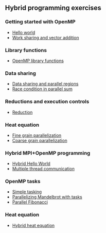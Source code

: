 ## Hybrid programming exercises

### Getting started with OpenMP

- [Hello world](omp-hello/)
- [Work sharing and vector addition](work-sharing/)

### Library functions

- [OpenMP library functions](lib-funcs/)

### Data sharing

- [Data sharing and parallel regions](data-sharing/)
- [Race condition in parallel sum](race-condition/)

### Reductions and execution controls

- [Reduction](reduction/)

### Heat equation

- [Fine grain parallelization]()
- [Coarse grain parallelization]()

### Hybrid MPI+OpenMP programming

- [Hybrid Hello World](hybrid-hello/)
- [Multiple thread communication](multiple-thread-communication/)

### OpenMP tasks

- [Simple tasking](simple-tasks/)
- [Parallelizing Mandelbrot with tasks](mandelbrot/)
- [Parallel Fibonacci](fibonacci/)

### Heat equation

- [Hybrid heat equation](heat-hybrid)


